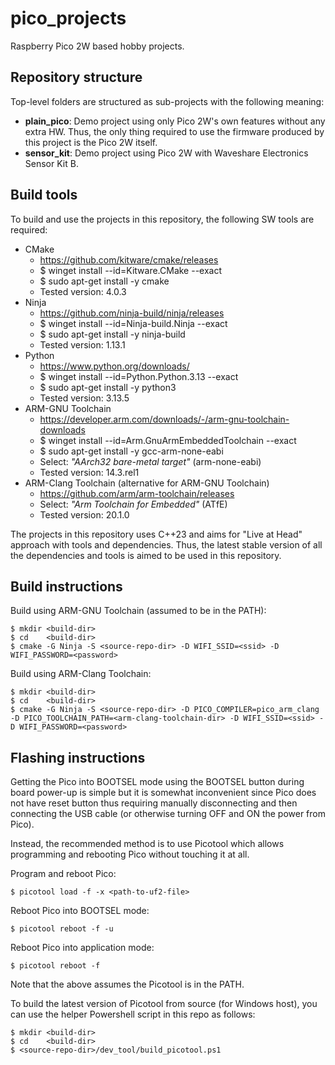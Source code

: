 # pico_projects
Raspberry Pico 2W based hobby projects.

## Repository structure
Top-level folders are structured as sub-projects with the following meaning:

- **plain_pico**: Demo project using only Pico 2W's own features without any extra HW. Thus, the only thing required to use the firmware produced by this project is the Pico 2W itself.
- **sensor_kit**: Demo project using Pico 2W with Waveshare Electronics Sensor Kit B.

## Build tools
To build and use the projects in this repository, the following SW tools are required:

- CMake
    - https://github.com/kitware/cmake/releases
    - $ winget install --id=Kitware.CMake --exact
    - $ sudo apt-get install -y cmake
    - Tested version: 4.0.3
- Ninja
    - https://github.com/ninja-build/ninja/releases
    - $ winget install --id=Ninja-build.Ninja --exact
    - $ sudo apt-get install -y ninja-build
    - Tested version: 1.13.1
- Python
    - https://www.python.org/downloads/
    - $ winget install --id=Python.Python.3.13 --exact
    - $ sudo apt-get install -y python3
    - Tested version: 3.13.5
- ARM-GNU Toolchain
    - https://developer.arm.com/downloads/-/arm-gnu-toolchain-downloads
    - $ winget install --id=Arm.GnuArmEmbeddedToolchain --exact
    - $ sudo apt-get install -y gcc-arm-none-eabi
    - Select: _"AArch32 bare-metal target"_ (arm-none-eabi)
    - Tested version: 14.3.rel1
- ARM-Clang Toolchain (alternative for ARM-GNU Toolchain)
    - https://github.com/arm/arm-toolchain/releases
    - Select: _"Arm Toolchain for Embedded"_ (ATfE)
    - Tested version: 20.1.0

The projects in this repository uses C++23 and aims for "Live at Head" approach with tools and dependencies. Thus, the latest stable version of all the dependencies and tools is aimed to be used in this repository.

## Build instructions
Build using ARM-GNU Toolchain (assumed to be in the PATH):

    $ mkdir <build-dir>
    $ cd    <build-dir>
    $ cmake -G Ninja -S <source-repo-dir> -D WIFI_SSID=<ssid> -D WIFI_PASSWORD=<password>

Build using ARM-Clang Toolchain:

    $ mkdir <build-dir>
    $ cd    <build-dir>
    $ cmake -G Ninja -S <source-repo-dir> -D PICO_COMPILER=pico_arm_clang -D PICO_TOOLCHAIN_PATH=<arm-clang-toolchain-dir> -D WIFI_SSID=<ssid> -D WIFI_PASSWORD=<password>

## Flashing instructions
Getting the Pico into BOOTSEL mode using the BOOTSEL button during board power-up is simple but it is somewhat inconvenient since Pico does not have reset button thus requiring manually disconnecting and then connecting the USB cable (or otherwise turning OFF and ON the power from Pico).

Instead, the recommended method is to use Picotool which allows programming and rebooting Pico without touching it at all.

Program and reboot Pico:

    $ picotool load -f -x <path-to-uf2-file>

Reboot Pico into BOOTSEL mode:

    $ picotool reboot -f -u

Reboot Pico into application mode:

    $ picotool reboot -f

Note that the above assumes the Picotool is in the PATH.

To build the latest version of Picotool from source (for Windows host), you can use the helper Powershell script in this repo as follows:

    $ mkdir <build-dir>
    $ cd    <build-dir>
    $ <source-repo-dir>/dev_tool/build_picotool.ps1
